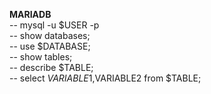 **MARIADB**<br>
-- mysql -u $USER -p<br>
-- show databases;<br>
-- use $DATABASE;<br>
-- show tables;<br>
-- describe $TABLE;<br>
-- select $VARIABLE1,$VARIABLE2 from $TABLE;<br>
